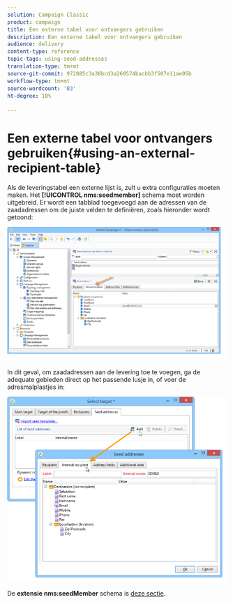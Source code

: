 ```yaml
---
solution: Campaign Classic
product: campaign
title: Een externe tabel voor ontvangers gebruiken
description: Een externe tabel voor ontvangers gebruiken
audience: delivery
content-type: reference
topic-tags: using-seed-addresses
translation-type: tm+mt
source-git-commit: 972885c3a38bcd3a260574bacbb3f507e11ae05b
workflow-type: tm+mt
source-wordcount: '83'
ht-degree: 18%

---
```



# Een externe tabel voor ontvangers gebruiken{#using-an-external-recipient-table}

Als de leveringstabel een externe lijst is, zult u extra configuraties moeten maken. Het **[!UICONTROL nms:seedmember]** schema moet worden uitgebreid. Er wordt een tabblad toegevoegd aan de adressen van de zaadadressen om de juiste velden te definiëren, zoals hieronder wordt getoond:

![](assets/s_ncs_user_seedlist_new_tab.png)

In dit geval, om zaadadressen aan de levering toe te voegen, ga de adequate gebieden direct op het passende lusje in, of voer de adresmalplaatjes in:

![](assets/s_ncs_user_seedlist_add_new_tab.png)

De **extensie nms:seedMember** schema is [deze sectie](../../configuration/using/seed-addresses.md).
